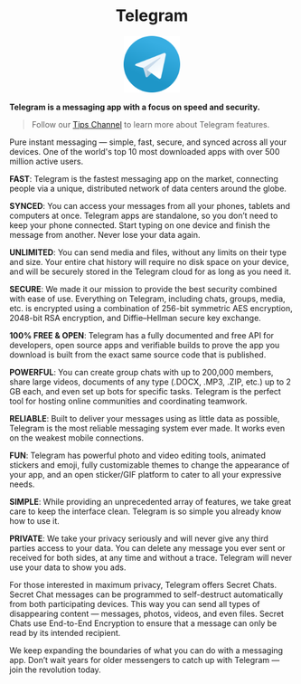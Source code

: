 <div align="center">

<h1>Telegram</h2>

[<img src="https://github.com/TelegramBeta/Telegram/blob/main/Assets/telegram.png" width="100px" >]()

</div>

**Telegram is a messaging app with a focus on speed and security.**
> Follow our [Tips Channel](https://t.me/TelegramTips) to learn more about Telegram features.

Pure instant messaging — simple, fast, secure, and synced across all your devices. One of the world's top 10 most downloaded apps with over 500 million active users.

**FAST**: Telegram is the fastest messaging app on the market, connecting people via a unique, distributed network of data centers around the globe.

**SYNCED**: You can access your messages from all your phones, tablets and computers at once. Telegram apps are standalone, so you don’t need to keep your phone connected. Start typing on one device and finish the message from another. Never lose your data again.

**UNLIMITED**: You can send media and files, without any limits on their type and size. Your entire chat history will require no disk space on your device, and will be securely stored in the Telegram cloud for as long as you need it. 

**SECURE**: We made it our mission to provide the best security combined with ease of use. Everything on Telegram, including chats, groups, media, etc. is encrypted using a combination of 256-bit symmetric AES encryption, 2048-bit RSA encryption, and Diffie–Hellman secure key exchange. 

**100% FREE & OPEN**: Telegram has a fully documented and free API for developers, open source apps and verifiable builds to prove the app you download is built from the exact same source code that is published. 

**POWERFUL**: You can create group chats with up to 200,000 members, share large videos, documents of any type (.DOCX, .MP3, .ZIP, etc.) up to 2 GB each, and even set up bots for specific tasks. Telegram is the perfect tool for hosting online communities and coordinating teamwork.

**RELIABLE**: Built to deliver your messages using as little data as possible, Telegram is the most reliable messaging system ever made. It works even on the weakest mobile connections. 

**FUN**: Telegram has powerful photo and video editing tools, animated stickers and emoji, fully customizable themes to change the appearance of your app, and an open sticker/GIF platform to cater to all your expressive needs.

**SIMPLE**: While providing an unprecedented array of features, we take great care to keep the interface clean. Telegram is so simple you already know how to use it.

**PRIVATE**: We take your privacy seriously and will never give any third parties access to your data. You can delete any message you ever sent or received for both sides, at any time and without a trace. Telegram will never use your data to show you ads.

For those interested in maximum privacy, Telegram offers Secret Chats. Secret Chat messages can be programmed to self-destruct automatically from both participating devices. This way you can send all types of disappearing content — messages, photos, videos, and even files. Secret Chats use End-to-End Encryption to ensure that a message can only be read by its intended recipient.

We keep expanding the boundaries of what you can do with a messaging app. Don’t wait years for older messengers to catch up with Telegram — join the revolution today.
